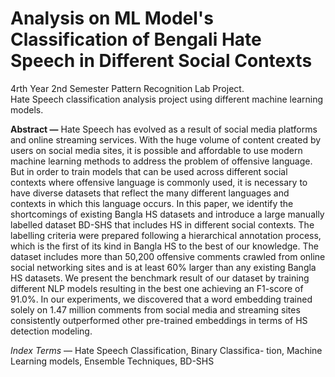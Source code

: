 # Analysis on ML Model's Classification of Bengali Hate Speech in Different Social Contexts
4rth Year 2nd Semester Pattern Recognition Lab Project. </br>
Hate Speech classification analysis project using different machine learning models.


**Abstract —**
Hate Speech has evolved as a result of social media platforms and online streaming services. With the huge volume of content created by users on social media sites, it is possible and affordable to use modern machine learning methods to address the problem of offensive language. But in order to train models that can be used across different social contexts where offensive language is commonly used, it is necessary to have diverse datasets that reflect the many different languages and contexts in which this language occurs. In this paper, we identify the shortcomings of existing Bangla HS datasets and introduce a large manually labelled dataset BD-SHS that includes HS in different social contexts. The labelling criteria were prepared following a hierarchical annotation process, which is the first of its kind in Bangla HS to the best of our knowledge. The dataset includes more than 50,200 offensive comments crawled from online social networking sites and is at least 60% larger than any existing Bangla HS datasets. We present the benchmark result of our dataset by training different NLP models resulting in the best one achieving an F1-score of 91.0%. In our experiments, we discovered that a word embedding trained solely on 1.47 million comments from social media and streaming sites consistently outperformed other pre-trained embeddings in terms of HS detection modeling. 

*Index Terms* — Hate Speech Classification, Binary Classifica- tion, Machine Learning models, Ensemble Techniques, BD-SHS
